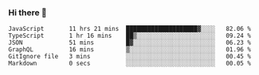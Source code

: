 ### Hi there 👋

<!-- - 🔭 I’m currently working on ...
- 🌱 I’m currently learning ...
- 👯 I’m looking to collaborate on ...
- 🤔 I’m looking for help with ...
- 💬 Ask me about ...
- 📫 How to reach me: ...
- 😄 Pronouns: ...
- ⚡ Fun fact: ... -->



<!--START_SECTION:waka-->

```text
JavaScript       11 hrs 21 mins  ████████████████████▓░░░░   82.06 %
TypeScript       1 hr 16 mins    ██▒░░░░░░░░░░░░░░░░░░░░░░   09.24 %
JSON             51 mins         █▓░░░░░░░░░░░░░░░░░░░░░░░   06.23 %
GraphQL          16 mins         ▒░░░░░░░░░░░░░░░░░░░░░░░░   01.96 %
GitIgnore file   3 mins          ░░░░░░░░░░░░░░░░░░░░░░░░░   00.45 %
Markdown         0 secs          ░░░░░░░░░░░░░░░░░░░░░░░░░   00.05 %
```

<!--END_SECTION:waka-->
